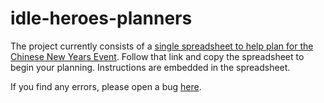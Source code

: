 # idle-heroes-planners

The project currently consists of a [single spreadsheet to help plan for the Chinese New Years Event](https://docs.google.com/spreadsheets/d/1tGefNOMylSiG3aHTMzQ3PQeKajaeVPmn4Mhm92pjn8U/edit#gid=806550080). Follow that link and copy the spreadsheet to begin your planning. Instructions are embedded in the spreadsheet.

If you find any errors, please open a bug [here](https://github.com/zanerock/idle-heroes-planners/issues).
